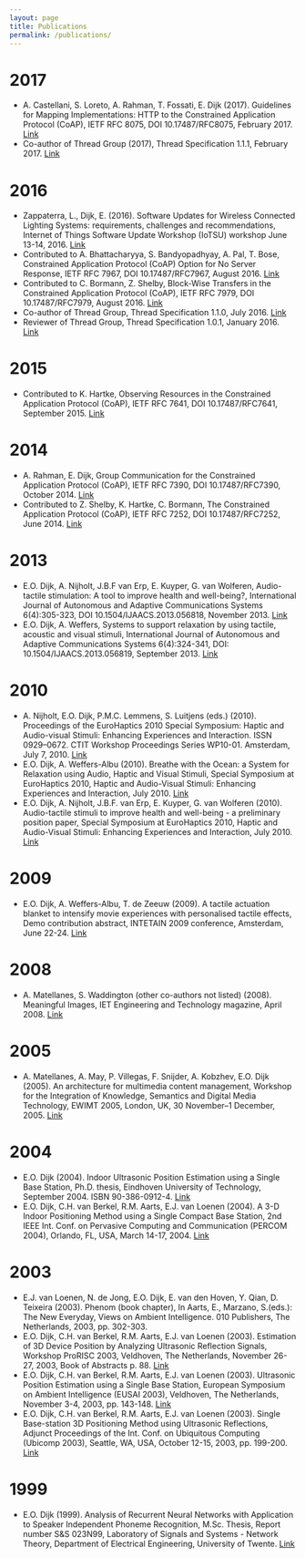 ```yaml
---
layout: page
title: Publications
permalink: /publications/
---
```


# 2017
- A. Castellani, S. Loreto, A. Rahman, T. Fossati, E. Dijk (2017). Guidelines for Mapping Implementations: HTTP to the Constrained Application Protocol (CoAP), IETF RFC 8075, DOI 10.17487/RFC8075, February 2017. [Link](https://tools.ietf.org/html/rfc8075)
- Co-author of Thread Group (2017), Thread Specification 1.1.1, February 2017. [Link](https://threadgroup.org/ourresources#Specifications)

# 2016
- Zappaterra, L., Dijk, E. (2016). Software Updates for Wireless Connected Lighting Systems: requirements, challenges and recommendations, Internet of Things Software Update Workshop (IoTSU) workshop June 13-14, 2016. [Link](https://www.iab.org/activities/workshops/iotsu/)
- Contributed to A. Bhattacharyya, S. Bandyopadhyay, A. Pal, T. Bose, Constrained Application Protocol (CoAP) Option for No Server Response, IETF RFC 7967, DOI 10.17487/RFC7967, August 2016. [Link](https://tools.ietf.org/html/rfc7967)
- Contributed to C. Bormann, Z. Shelby, Block-Wise Transfers in the Constrained Application Protocol (CoAP), IETF RFC 7979, DOI 10.17487/RFC7979, August 2016. [Link](https://tools.ietf.org/html/rfc7959)
- Co-author of Thread Group, Thread Specification 1.1.0, July 2016. [Link](https://threadgroup.org/ourresources#Specifications)
- Reviewer of Thread Group, Thread Specification 1.0.1, January 2016. [Link](https://threadgroup.org/ourresources#Specifications)

# 2015
- Contributed to K. Hartke, Observing Resources in the Constrained Application Protocol (CoAP), IETF RFC 7641, DOI 10.17487/RFC7641, September 2015. [Link](https://tools.ietf.org/html/rfc7641)

# 2014
- A. Rahman, E. Dijk, Group Communication for the Constrained Application Protocol (CoAP), IETF RFC 7390, DOI 10.17487/RFC7390, October 2014. [Link](https://tools.ietf.org/html/rfc7390)
- Contributed to Z. Shelby, K. Hartke, C. Bormann, The Constrained Application Protocol (CoAP), IETF RFC 7252, DOI 10.17487/RFC7252, June 2014. [Link](https://tools.ietf.org/html/rfc7252)

# 2013
- E.O. Dijk, A. Nijholt, J.B.F van Erp, E. Kuyper, G. van Wolferen, Audio-tactile stimulation: A tool to improve health and well-being?, International Journal of Autonomous and Adaptive Communications Systems 6(4):305-323, DOI 10.1504/IJAACS.2013.056818, November 2013. [Link](https://www.researchgate.net/publication/44227236_Audio-tactile_stimulation_A_tool_to_improve_health_and_well-being)
- E.O. Dijk, A. Weffers, Systems to support relaxation by using tactile, acoustic and visual stimuli, International Journal of Autonomous and Adaptive Communications Systems 6(4):324-341, DOI: 10.1504/IJAACS.2013.056819, September 2013. [Link](https://www.researchgate.net/publication/262172734_Systems_to_support_relaxation_by_using_tactile_acoustic_and_visual_stimuli)

# 2010
- A. Nijholt, E.O. Dijk, P.M.C. Lemmens, S. Luitjens (eds.) (2010). Proceedings of the EuroHaptics 2010 Special Symposium: Haptic and Audio-visual Stimuli: Enhancing Experiences and Interaction. ISSN 0929–0672. CTIT Workshop Proceedings Series WP10-01. Amsterdam, July 7, 2010. [Link](https://research.utwente.nl/en/publications/haptic-and-audio-visual-stimuli-enhancing-experiences-and-interac)
- E.O. Dijk, A. Weffers-Albu (2010). Breathe with the Ocean: a System for Relaxation using Audio, Haptic and Visual Stimuli, Special Symposium at EuroHaptics 2010, Haptic and Audio-Visual Stimuli: Enhancing Experiences and Interaction, July 2010. [Link](https://www.researchgate.net/publication/254762554_Breathe_with_the_Ocean_a_System_for_Relaxation_using_Audio_Haptic_and_Visual_Stimuli)
- E.O. Dijk, A. Nijholt, J.B.F. van Erp, E. Kuyper, G. van Wolferen (2010). Audio-tactile stimuli to improve health and well-being - a preliminary position paper, Special Symposium at EuroHaptics 2010, Haptic and Audio-Visual Stimuli: Enhancing Experiences and Interaction, July 2010. [Link](https://www.researchgate.net/publication/254860016_Audio-tactile_stimuli_to_improve_health_and_well-being_a_preliminary_position_paper)

# 2009
- E.O. Dijk, A. Weffers-Albu, T. de Zeeuw (2009). A tactile actuation blanket to intensify movie experiences with personalised tactile effects, Demo contribution abstract, INTETAIN 2009 conference, Amsterdam, June 22-24. [Link](https://www.eskodijk.nl/doc/intetain09.pdf)

# 2008
- A. Matellanes, S. Waddington (other co-authors not listed) (2008). Meaningful Images, IET Engineering and Technology magazine, April 2008. [Link](https://eandt.theiet.org/content/articles/2008/06/meaningful-images/)

# 2005
- A. Matellanes, A. May, P. Villegas, F. Snijder, A. Kobzhev, E.O. Dijk (2005). An architecture for multimedia content management, Workshop for the Integration of Knowledge, Semantics and Digital Media Technology, EWIMT 2005, London, UK, 30 November–1 December, 2005. [Link](https://www.eskodijk.nl/doc/ewimt-2005-aceMedia-architecture.pdf)

# 2004
- E.O. Dijk (2004). Indoor Ultrasonic Position Estimation using a Single Base Station, Ph.D. thesis, Eindhoven University of Technology, September 2004. ISBN 90-386-0912-4. [Link](http://alexandria.tue.nl/extra2/200412423.pdf)
- E.O. Dijk, C.H. van Berkel, R.M. Aarts, E.J. van Loenen (2004). A 3-D Indoor Positioning Method using a Single Compact Base Station, 2nd IEEE Int. Conf. on Pervasive Computing and Communication (PERCOM 2004), Orlando, FL, USA, March 14-17, 2004. [Link](https://www.eskodijk.nl/doc/Dijk04_PerCom_SingleBaseStation.pdf)

# 2003
- E.J. van Loenen, N. de Jong, E.O. Dijk, E. van den Hoven, Y. Qian, D. Teixeira (2003). Phenom (book chapter), In Aarts, E., Marzano, S.(eds.): The New Everyday, Views on Ambient Intelligence. 010 Publishers, The Netherlands, 2003, pp. 302-303.
- E.O. Dijk, C.H. van Berkel, R.M. Aarts, E.J. van Loenen (2003). Estimation of 3D Device Position by Analyzing Ultrasonic Reflection Signals, Workshop ProRISC 2003, Veldhoven, The Netherlands, November 26-27, 2003, Book of Abstracts p. 88. [Link](https://www.eskodijk.nl/doc/Dijk03_ProRISC_Ultrasonic_Reflections.pdf)
- E.O. Dijk, C.H. van Berkel, R.M. Aarts, E.J. van Loenen (2003). Ultrasonic Position Estimation using a Single Base Station, European Symposium on Ambient Intelligence (EUSAI 2003), Veldhoven, The Netherlands, November 3-4, 2003, pp. 143-148. [Link](https://www.eskodijk.nl/doc/Dijk03_EUSAI_SingleBaseStation.pdf)
- E.O. Dijk, C.H. van Berkel, R.M. Aarts, E.J. van Loenen (2003). Single Base-station 3D Positioning Method using Ultrasonic Reflections, Adjunct Proceedings of the Int. Conf. on Ubiquitous Computing (Ubicomp 2003), Seattle, WA, USA, October 12-15, 2003, pp. 199-200. [Link](https://www.eskodijk.nl/doc/Dijk03_Ubicomp_Poster.pdf)

# 1999
- E.O. Dijk (1999). Analysis of Recurrent Neural Networks with Application to Speaker Independent Phoneme Recognition, M.Sc. Thesis, Report number S&S 023N99, Laboratory of Signals and Systems - Network Theory, Department of Electrical Engineering, University of Twente. [Link](https://www.eskodijk.nl/doc/Dijk99_Recurrent_Neural_Networks.pdf)
